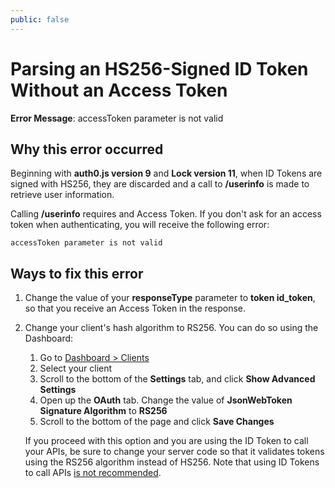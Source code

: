 ```yaml
---
public: false
---
```

# Parsing an HS256-Signed ID Token Without an Access Token

**Error Message**: accessToken parameter is not valid

## Why this error occurred

Beginning with **auth0.js version 9** and **Lock version 11**, when ID Tokens are signed with HS256, they are discarded and a call to **/userinfo** is made to retrieve user information. 

Calling **/userinfo** requires and Access Token. If you don't ask for an access token when authenticating, you will receive the following error:

```
accessToken parameter is not valid
```

## Ways to fix this error

1. Change the value of your **responseType** parameter to **token id_token**, so that you receive an Access Token in the response.

1. Change your client's hash algorithm to RS256. You can do so using the Dashboard:

    1. Go to [Dashboard > Clients]({$manage_url}/#/clients)
    1. Select your client
    1. Scroll to the bottom of the **Settings** tab, and click **Show Advanced Settings**
    1. Open up the **OAuth** tab. Change the value of **JsonWebToken Signature Algorithm** to **RS256**
    1. Scroll to the bottom of the page and click **Save Changes**

    If you proceed with this option and you are using the ID Token to call your APIs, be sure to change your server code so that it validates tokens using the RS256 algorithm instead of HS256. Note that using ID Tokens to call APIs [is not recommended](/api-auth/why-use-access-tokens-to-secure-apis).

